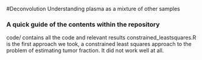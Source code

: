 #Deconvolution
Understanding plasma as a mixture of other samples

### A quick guide of the contents within the repository

code/ contains all the code and relevant results
constrained_leastsquares.R is the first approach we took, a constrained least squares approach to the problem of estimating tumor fraction. It did not work well at all. 


